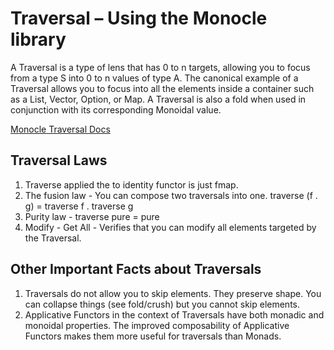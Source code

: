 # Traversal – Using the Monocle library

A Traversal is a type of lens that has 0 to n targets, allowing you to focus from a type S into 0 to n values of type A.
The canonical example of a Traversal allows you to focus into all the elements inside a container such as a List, Vector, Option, or Map.
A Traversal is also a fold when used in conjunction with its corresponding Monoidal value.

[Monocle Traversal Docs](https://www.scala-exercises.org/monocle/traversal)

## Traversal Laws
  1. Traverse applied the to identity functor is just fmap.  
  1. The fusion law - You can compose two traversals into one. traverse (f . g) = traverse f . traverse g 
  1. Purity law - traverse pure = pure
  1. Modify - Get All -  Verifies that you can modify all elements targeted by the Traversal.

## Other Important Facts about Traversals

  1. Traversals do not allow you to skip elements.  They preserve shape. You can collapse things (see fold/crush) but you 
  cannot skip elements.
  1. Applicative Functors in the context of Traversals have both monadic and monoidal properties.  The improved composability
   of Applicative Functors makes them more useful for traversals than Monads. 
